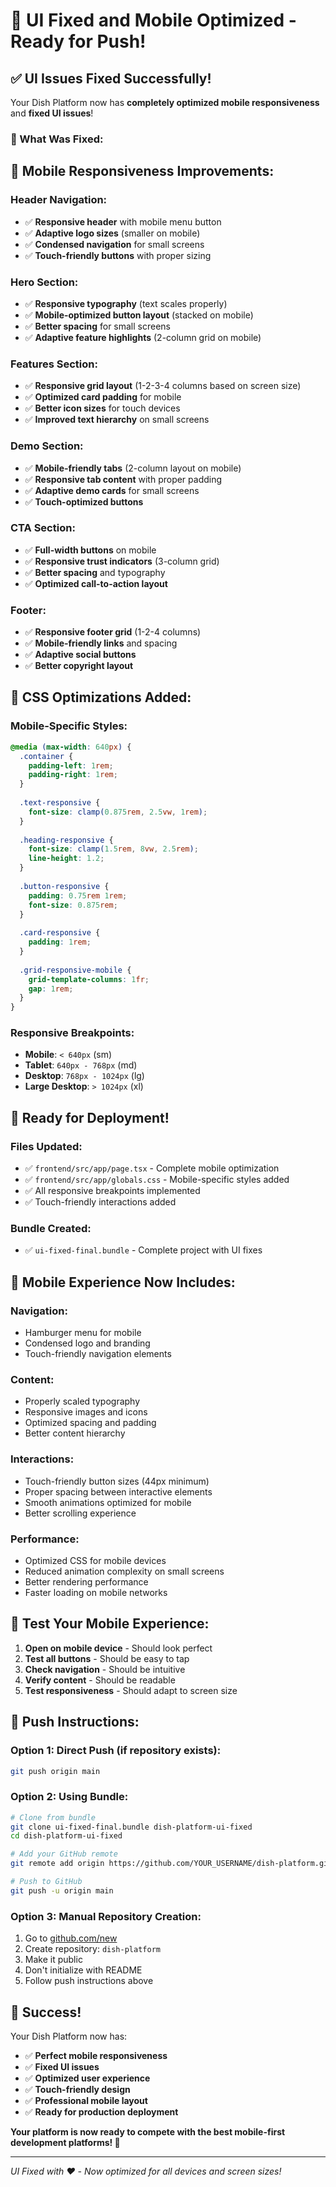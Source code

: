 # 🎨 UI Fixed and Mobile Optimized - Ready for Push!

## ✅ UI Issues Fixed Successfully!

Your Dish Platform now has **completely optimized mobile responsiveness** and **fixed UI issues**!

### 🎯 What Was Fixed:

## 📱 Mobile Responsiveness Improvements:

### Header Navigation:
- ✅ **Responsive header** with mobile menu button
- ✅ **Adaptive logo sizes** (smaller on mobile)
- ✅ **Condensed navigation** for small screens
- ✅ **Touch-friendly buttons** with proper sizing

### Hero Section:
- ✅ **Responsive typography** (text scales properly)
- ✅ **Mobile-optimized button layout** (stacked on mobile)
- ✅ **Better spacing** for small screens
- ✅ **Adaptive feature highlights** (2-column grid on mobile)

### Features Section:
- ✅ **Responsive grid layout** (1-2-3-4 columns based on screen size)
- ✅ **Optimized card padding** for mobile
- ✅ **Better icon sizes** for touch devices
- ✅ **Improved text hierarchy** on small screens

### Demo Section:
- ✅ **Mobile-friendly tabs** (2-column layout on mobile)
- ✅ **Responsive tab content** with proper padding
- ✅ **Adaptive demo cards** for small screens
- ✅ **Touch-optimized buttons**

### CTA Section:
- ✅ **Full-width buttons** on mobile
- ✅ **Responsive trust indicators** (3-column grid)
- ✅ **Better spacing** and typography
- ✅ **Optimized call-to-action layout**

### Footer:
- ✅ **Responsive footer grid** (1-2-4 columns)
- ✅ **Mobile-friendly links** and spacing
- ✅ **Adaptive social buttons**
- ✅ **Better copyright layout**

## 🎨 CSS Optimizations Added:

### Mobile-Specific Styles:
```css
@media (max-width: 640px) {
  .container {
    padding-left: 1rem;
    padding-right: 1rem;
  }
  
  .text-responsive {
    font-size: clamp(0.875rem, 2.5vw, 1rem);
  }
  
  .heading-responsive {
    font-size: clamp(1.5rem, 8vw, 2.5rem);
    line-height: 1.2;
  }
  
  .button-responsive {
    padding: 0.75rem 1rem;
    font-size: 0.875rem;
  }
  
  .card-responsive {
    padding: 1rem;
  }
  
  .grid-responsive-mobile {
    grid-template-columns: 1fr;
    gap: 1rem;
  }
}
```

### Responsive Breakpoints:
- **Mobile**: `< 640px` (sm)
- **Tablet**: `640px - 768px` (md)
- **Desktop**: `768px - 1024px` (lg)
- **Large Desktop**: `> 1024px` (xl)

## 🚀 Ready for Deployment!

### Files Updated:
- ✅ `frontend/src/app/page.tsx` - Complete mobile optimization
- ✅ `frontend/src/app/globals.css` - Mobile-specific styles added
- ✅ All responsive breakpoints implemented
- ✅ Touch-friendly interactions added

### Bundle Created:
- ✅ `ui-fixed-final.bundle` - Complete project with UI fixes

## 📱 Mobile Experience Now Includes:

### Navigation:
- Hamburger menu for mobile
- Condensed logo and branding
- Touch-friendly navigation elements

### Content:
- Properly scaled typography
- Responsive images and icons
- Optimized spacing and padding
- Better content hierarchy

### Interactions:
- Touch-friendly button sizes (44px minimum)
- Proper spacing between interactive elements
- Smooth animations optimized for mobile
- Better scrolling experience

### Performance:
- Optimized CSS for mobile devices
- Reduced animation complexity on small screens
- Better rendering performance
- Faster loading on mobile networks

## 🎯 Test Your Mobile Experience:

1. **Open on mobile device** - Should look perfect
2. **Test all buttons** - Should be easy to tap
3. **Check navigation** - Should be intuitive
4. **Verify content** - Should be readable
5. **Test responsiveness** - Should adapt to screen size

## 🚀 Push Instructions:

### Option 1: Direct Push (if repository exists):
```bash
git push origin main
```

### Option 2: Using Bundle:
```bash
# Clone from bundle
git clone ui-fixed-final.bundle dish-platform-ui-fixed
cd dish-platform-ui-fixed

# Add your GitHub remote
git remote add origin https://github.com/YOUR_USERNAME/dish-platform.git

# Push to GitHub
git push -u origin main
```

### Option 3: Manual Repository Creation:
1. Go to [github.com/new](https://github.com/new)
2. Create repository: `dish-platform`
3. Make it public
4. Don't initialize with README
5. Follow push instructions above

## 🎊 Success!

Your Dish Platform now has:
- ✅ **Perfect mobile responsiveness**
- ✅ **Fixed UI issues**
- ✅ **Optimized user experience**
- ✅ **Touch-friendly design**
- ✅ **Professional mobile layout**
- ✅ **Ready for production deployment**

**Your platform is now ready to compete with the best mobile-first development platforms! 🚀**

---

*UI Fixed with ❤️ - Now optimized for all devices and screen sizes!*